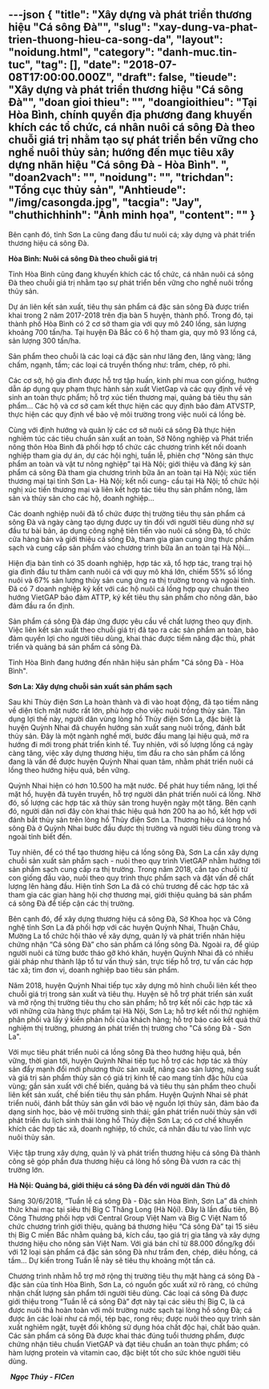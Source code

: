 ---json
{
    "title": "Xây dựng và phát triển thương hiệu \"Cá sông Đà\"",
    "slug": "xay-dung-va-phat-trien-thuong-hieu-ca-song-da",
    "layout": "noidung.html",
    "category": "danh-muc.tin-tuc",
    "tag": [],
    "date": "2018-07-08T17:00:00.000Z",
    "draft": false,
    "tieude": "Xây dựng và phát triển thương hiệu \"Cá sông Đà\"",
    "doan gioi thieu": "",
    "doangioithieu": "Tại Hòa Bình, chính quyền địa phương đang khuyến khích các tổ chức, cá nhân nuôi cá sông Đà theo chuỗi giá trị nhằm tạo sự phát triển bền vững cho nghề nuôi thủy sản; hướng đến mục tiêu xây dựng nhãn hiệu \"Cá sông Đà - Hòa Bình\". ",
    "doan2vach": "",
    "noidung": "",
    "trichdan": "Tổng cục thủy sản",
    "Anhtieude": "/img/casongda.jpg",
    "tacgia": "Jay",
    "chuthichhinh": "Ảnh minh họa",
    "__content__": ""
}
---
<p><span style="font-size:14px">B&ecirc;n cạnh đ&oacute;, tỉnh Sơn La cũng đang đầu tư nu&ocirc;i c&aacute;; x&acirc;y dựng v&agrave; ph&aacute;t triển thương hiệu c&aacute; s&ocirc;ng Đ&agrave;.</span></p>

<p><span style="font-size:14px"><strong>H&ograve;a B&igrave;nh: Nu&ocirc;i c&aacute; s&ocirc;ng Đ&agrave; theo chuỗi gi&aacute; trị</strong></span></p>

<p><span style="font-size:14px">Tỉnh H&ograve;a B&igrave;nh cũng đang khuyến kh&iacute;ch c&aacute;c tổ chức, c&aacute; nh&acirc;n nu&ocirc;i c&aacute; s&ocirc;ng Đ&agrave; theo chuỗi gi&aacute; trị nhằm tạo sự ph&aacute;t triển bền vững cho nghề nu&ocirc;i trồng thủy sản.</span></p>

<p><span style="font-size:14px">Dự &aacute;n li&ecirc;n kết sản xuất, ti&ecirc;u thụ sản phẩm c&aacute; đặc sản s&ocirc;ng Đ&agrave; được triển khai trong 2 năm 2017-2018 tr&ecirc;n địa b&agrave;n 5 huyện, th&agrave;nh phố. Trong đ&oacute;, tại th&agrave;nh phố H&ograve;a B&igrave;nh c&oacute; 2 cơ sở tham gia với quy m&ocirc; 240 lồng, sản lượng khoảng 700 tấn/ha. Tại huyện Đ&agrave; Bắc c&oacute; 6 hộ tham gia, quy m&ocirc; 93 lồng c&aacute;, sản lượng 300 tấn/ha.</span></p>

<p><span style="font-size:14px">Sản phẩm theo chuỗi l&agrave; c&aacute;c loại c&aacute; đặc sản như lăng đen, lăng v&agrave;ng; lăng chấm, ngạnh, tầm; c&aacute;c loại c&aacute; truyền thống như: trắm, ch&eacute;p, r&ocirc; phi.</span></p>

<p><span style="font-size:14px">C&aacute;c cơ sở, hộ gia đ&igrave;nh được hỗ trợ tập huấn, kinh ph&iacute; mua con giống, hướng dẫn &aacute;p dụng quy phạm thực h&agrave;nh sản xuất VietGap v&agrave; c&aacute;c quy định về vệ sinh an to&agrave;n thực phẩm; hỗ trợ x&uacute;c tiến thương mại, quảng b&aacute; ti&ecirc;u thụ sản phẩm&hellip; C&aacute;c hộ v&agrave; cơ sở cam kết thực hiện c&aacute;c quy định bảo đảm ATVSTP, thực hiện c&aacute;c quy định về bảo vệ m&ocirc;i trường trong việc nu&ocirc;i c&aacute; lồng b&egrave;.</span></p>

<p><span style="font-size:14px">C&ugrave;ng với định hướng v&agrave; quản l&yacute; c&aacute;c cơ sở nu&ocirc;i c&aacute; s&ocirc;ng Đ&agrave; thực hiện nghi&ecirc;m t&uacute;c c&aacute;c ti&ecirc;u chuẩn sản xuất an to&agrave;n, Sở N&ocirc;ng nghiệp v&agrave; Ph&aacute;t triển n&ocirc;ng th&ocirc;n H&ograve;a B&igrave;nh đ&atilde; phối hợp tổ chức c&aacute;c chương tr&igrave;nh kết nối doanh nghiệp tham gia dự &aacute;n, dự c&aacute;c hội nghị, tuần lễ, phi&ecirc;n chợ &quot;N&ocirc;ng sản thực phẩm an to&agrave;n v&agrave; vật tư n&ocirc;ng nghiệp&rdquo; tại H&agrave; Nội; giới thiệu v&agrave; đăng k&yacute; sản phẩm c&aacute; s&ocirc;ng Đ&agrave; tham gia chương tr&igrave;nh bữa ăn an to&agrave;n tại H&agrave; Nội; x&uacute;c tiến thương mại tại tỉnh Sơn La- H&agrave; Nội; kết nối cung- cầu tại H&agrave; Nội; tổ chức hội nghị x&uacute;c tiến thương mại v&agrave; li&ecirc;n kết hợp t&aacute;c ti&ecirc;u thụ sản phẩm n&ocirc;ng, l&acirc;m sản v&agrave; thủy sản cho c&aacute;c hộ, doanh nghiệp...</span></p>

<p><span style="font-size:14px">C&aacute;c doanh nghiệp nu&ocirc;i đ&atilde; tổ chức được thị trường ti&ecirc;u thụ sản phẩm c&aacute; s&ocirc;ng Đ&agrave; v&agrave; ng&agrave;y c&agrave;ng tạo dựng được uy t&iacute;n đối với người ti&ecirc;u d&ugrave;ng nhờ sự đầu tư b&agrave;i bản, &aacute;p dụng c&ocirc;ng nghệ ti&ecirc;n tiến v&agrave;o nu&ocirc;i c&aacute; s&ocirc;ng Đ&agrave;, tổ chức cửa h&agrave;ng b&aacute;n v&agrave; giới thiệu c&aacute; s&ocirc;ng Đ&agrave;, tham gia gian cung ứng thực phẩm sạch v&agrave; cung cấp sản phẩm v&agrave;o chương tr&igrave;nh bữa ăn an to&agrave;n tại H&agrave; Nội&hellip;</span></p>

<p><span style="font-size:14px">Hiện địa b&agrave;n tỉnh c&oacute; 35 doanh nghiệp, hợp t&aacute;c x&atilde;, tổ hợp t&aacute;c, trang trại hộ gia đ&igrave;nh đầu tư th&acirc;m canh nu&ocirc;i c&aacute; với quy m&ocirc; kh&aacute; lớn, chiếm 55% số lồng nu&ocirc;i v&agrave; 67% sản lượng thủy sản cung ứng ra thị trường trong v&agrave; ngo&agrave;i tỉnh. Đ&atilde; c&oacute; 7 doanh nghiệp k&yacute; kết với c&aacute;c hộ nu&ocirc;i c&aacute; lồng hợp quy chuẩn theo hướng VietGAP bảo đảm ATTP, k&yacute; kết ti&ecirc;u thụ sản phẩm cho n&ocirc;ng d&acirc;n, bảo đảm đầu ra ổn định.</span></p>

<p><span style="font-size:14px">Sản phẩm c&aacute; s&ocirc;ng Đ&agrave; đ&aacute;p ứng được y&ecirc;u cầu về chất lượng theo quy định. Việc li&ecirc;n kết sản xuất theo chuỗi gi&aacute; trị đ&atilde; tạo ra c&aacute;c sản phẩm an to&agrave;n, bảo đảm quyền lợi cho người ti&ecirc;u d&ugrave;ng, khai th&aacute;c được tiềm năng đặc th&ugrave;, ph&aacute;t triển v&agrave; quảng b&aacute; sản phẩm c&aacute; s&ocirc;ng Đ&agrave;.</span></p>

<p><span style="font-size:14px">Tỉnh H&ograve;a B&igrave;nh đang hướng đến nh&atilde;n hiệu sản phẩm &quot;C&aacute; s&ocirc;ng Đ&agrave; - H&ograve;a B&igrave;nh&quot;.</span></p>

<p><span style="font-size:14px"><strong>Sơn La: X&acirc;y dựng chuỗi sản xuất sản phẩm sạch</strong></span></p>

<p><span style="font-size:14px">Sau khi Thủy điện Sơn La ho&agrave;n th&agrave;nh v&agrave; đi v&agrave;o hoạt động, đ&atilde; tạo tiềm năng về diện t&iacute;ch mặt nước rất lớn, ph&ugrave; hợp cho việc nu&ocirc;i trồng thủy sản. Tận dụng lợi thế n&agrave;y, người d&acirc;n v&ugrave;ng l&ograve;ng hồ Thủy điện Sơn La, đặc biệt l&agrave; huyện Quỳnh Nhai đ&atilde; chuyển hướng sản xuất sang nu&ocirc;i trồng, đ&aacute;nh bắt thủy sản. Đ&acirc;y l&agrave; một ng&agrave;nh nghề mới, bước đầu mang lại hiệu quả, mở ra hướng đi mới trong ph&aacute;t triển kinh tế. Tuy nhi&ecirc;n, với số lượng lồng c&aacute; ng&agrave;y c&agrave;ng tăng, việc x&acirc;y dựng thương hiệu, t&igrave;m đầu ra cho sản phẩm c&aacute; lồng đang l&agrave; vấn đề được huyện Quỳnh Nhai quan t&acirc;m, nhằm ph&aacute;t triển nu&ocirc;i c&aacute; lồng theo hướng hiệu quả, bền vững.</span></p>

<p><span style="font-size:14px">Quỳnh Nhai hiện c&oacute; hơn 10.500 ha mặt nước. Để ph&aacute;t huy tiềm năng, lợi thế mặt hồ, huyện đ&atilde; tuy&ecirc;n truyền, hỗ trợ người d&acirc;n ph&aacute;t triển nu&ocirc;i c&aacute; lồng. Nhờ đ&oacute;, số lượng c&aacute;c hợp t&aacute;c x&atilde; thủy sản trong huyện ng&agrave;y một tăng. B&ecirc;n cạnh đ&oacute;, người d&acirc;n nơi đ&acirc;y c&ograve;n khai th&aacute;c hiệu quả hơn 200 ha ao hồ, kết hợp với đ&aacute;nh bắt thủy sản tr&ecirc;n l&ograve;ng hồ Thủy điện Sơn La. Thương hiệu c&aacute; l&ograve;ng hồ s&ocirc;ng Đ&agrave; ở Quỳnh Nhai bước đầu được thị trường v&agrave; người ti&ecirc;u d&ugrave;ng trong v&agrave; ngo&agrave;i tỉnh biết đến.</span></p>

<p><span style="font-size:14px">Tuy nhi&ecirc;n, để c&oacute; thể tạo thương hiệu c&aacute; lồng s&ocirc;ng Đ&agrave;, Sơn La cần x&acirc;y dựng chuỗi sản xuất sản phẩm sạch - nu&ocirc;i theo quy tr&igrave;nh VietGAP nhằm hướng tới sản phẩm sạch cung cấp ra thị trường. Trong năm 2018, cần tạo chuỗi từ con giống đầu v&agrave;o, nu&ocirc;i theo quy tr&igrave;nh thực phẩm sạch v&agrave; đặt vấn đề chất lượng l&ecirc;n h&agrave;ng đầu.&nbsp;Hiện tỉnh Sơn La đ&atilde; c&oacute; chủ trương để c&aacute;c hợp t&aacute;c x&atilde; tham gia c&aacute;c gian h&agrave;ng hội chợ thương mại, giới thiệu quảng b&aacute; sản phẩm c&aacute; s&ocirc;ng Đ&agrave; để tiếp cận c&aacute;c thị trường.</span></p>

<p><span style="font-size:14px">B&ecirc;n cạnh đ&oacute;, để x&acirc;y dựng thương hiệu c&aacute; s&ocirc;ng Đ&agrave;, Sở Khoa học v&agrave; C&ocirc;ng nghệ tỉnh Sơn La đ&atilde; phối hợp với c&aacute;c huyện Quỳnh Nhai, Thuận Ch&acirc;u, Mường La tổ chức hội thảo về x&acirc;y dựng, quản l&yacute; v&agrave; ph&aacute;t triển nh&atilde;n hiệu chứng nhận &ldquo;C&aacute; s&ocirc;ng Đ&agrave;&rdquo; cho sản phẩm c&aacute; lồng s&ocirc;ng Đ&agrave;. Ngo&agrave;i ra, để gi&uacute;p người nu&ocirc;i c&aacute; từng bước th&aacute;o gỡ kh&oacute; khăn, huyện Quỳnh Nhai đ&atilde; c&oacute; nhiều giải ph&aacute;p như th&agrave;nh lập tổ tư vấn thuỷ sản, trực tiếp hỗ trợ, tư vấn c&aacute;c hợp t&aacute;c x&atilde;; t&igrave;m đơn vị, doanh nghiệp bao ti&ecirc;u sản phẩm.</span></p>

<p><span style="font-size:14px">Năm 2018, huyện Quỳnh Nhai tiếp tục x&acirc;y dựng m&ocirc; h&igrave;nh chuỗi li&ecirc;n kết theo chuỗi gi&aacute; trị trong sản xuất v&agrave; ti&ecirc;u thụ. Huyện sẽ hỗ trợ ph&aacute;t triển sản xuất v&agrave; mở rộng thị trường ti&ecirc;u thụ cho sản phẩm; hỗ trợ kết nối c&aacute;c hợp t&aacute;c x&atilde; với những cửa h&agrave;ng thực phẩm tại H&agrave; Nội, Sơn La; hỗ trợ kết nối thử nghiệm ph&acirc;n phối v&agrave; lấy &yacute; kiến phản hồi của kh&aacute;ch h&agrave;ng; hỗ trợ b&aacute;o c&aacute;o kết quả thử nghiệm thị trường, phương &aacute;n ph&aacute;t triển thị trường cho &quot;C&aacute; s&ocirc;ng Đ&agrave; - Sơn La&quot;.</span></p>

<p><span style="font-size:14px">Với mục ti&ecirc;u ph&aacute;t triển nu&ocirc;i c&aacute; lồng s&ocirc;ng Đ&agrave; theo hướng hiệu quả, bền vững, thời gian tới, huyện Quỳnh Nhai tiếp tục hỗ trợ c&aacute;c hợp t&aacute;c x&atilde; thủy sản đẩy mạnh đổi mới phương thức sản xuất, n&acirc;ng cao sản lượng, năng suất v&agrave; gi&aacute; trị sản phẩm thủy sản c&oacute; gi&aacute; trị kinh tế cao mang t&iacute;nh đặc hữu của v&ugrave;ng; gắn sản xuất với chế biến, quảng b&aacute; v&agrave; ti&ecirc;u thụ sản phẩm theo chuỗi li&ecirc;n kết sản xuất, chế biến ti&ecirc;u thụ sản phẩm. Huyện Quỳnh Nhai sẽ ph&aacute;t triển nu&ocirc;i, đ&aacute;nh bắt thủy sản gắn với bảo vệ nguồn lợi thủy sản, đảm bảo đa dạng sinh học, bảo vệ m&ocirc;i trường sinh th&aacute;i; gắn ph&aacute;t triển nu&ocirc;i thủy sản với ph&aacute;t triển du lịch sinh th&aacute;i l&ograve;ng hồ Thủy điện Sơn La; c&oacute; cơ chế khuyến kh&iacute;ch c&aacute;c hợp t&aacute;c x&atilde;, doanh nghiệp, tổ chức, c&aacute; nh&acirc;n đầu tư v&agrave;o lĩnh vực nu&ocirc;i thủy sản.</span></p>

<p><span style="font-size:14px">Việc tập trung x&acirc;y dựng, quản l&yacute; v&agrave; ph&aacute;t triển thương hiệu c&aacute; s&ocirc;ng Đ&agrave; th&agrave;nh c&ocirc;ng sẽ g&oacute;p phần đưa thương hiệu c&aacute; l&ograve;ng hồ s&ocirc;ng Đ&agrave; vươn ra c&aacute;c thị trường lớn.</span></p>

<p><span style="font-size:14px"><strong>H&agrave; Nội: Quảng b&aacute;, giới thiệu c&aacute; s&ocirc;ng Đ&agrave; đến với người d&acirc;n Thủ đ&ocirc;</strong></span></p>

<p><span style="font-size:14px">S&aacute;ng 30/6/2018, &ldquo;Tuần lễ c&aacute; s&ocirc;ng Đ&agrave; - Đặc sản H&ograve;a B&igrave;nh, Sơn La&rdquo; đ&atilde; ch&iacute;nh thức khai mạc tại si&ecirc;u thị Big C Thăng Long (H&agrave; Nội). Đ&acirc;y l&agrave; lần đầu ti&ecirc;n, Bộ C&ocirc;ng Thương phối hợp với Central Group Việt Nam v&agrave; Big C Việt Nam tổ chức chương tr&igrave;nh giới thiệu, quảng b&aacute; thương hiệu &ldquo;C&aacute; s&ocirc;ng Đ&agrave;&rdquo; tại 15 si&ecirc;u thị Big C miền Bắc nhằm quảng b&aacute;, k&iacute;ch cầu, tạo gi&aacute; trị gia tăng v&agrave; x&acirc;y dựng thương hiệu cho n&ocirc;ng sản Việt Nam. Với gi&aacute; b&aacute;n chỉ từ 88.000 đồng/kg đối với 12 loại sản phẩm c&aacute; đặc sản s&ocirc;ng Đ&agrave; như trắm đen, ch&eacute;p, di&ecirc;u hồng, c&aacute; tầm... Dự kiến trong Tuần lễ n&agrave;y sẽ ti&ecirc;u thụ khoảng một tấn c&aacute;.</span></p>

<p><span style="font-size:14px">Chương tr&igrave;nh nhằm hỗ trợ mở rộng thị trường ti&ecirc;u thụ mặt h&agrave;ng c&aacute; s&ocirc;ng Đ&agrave; - đặc sản của tỉnh H&ograve;a B&igrave;nh, Sơn La, c&oacute; nguồn gốc xuất xứ r&otilde; r&agrave;ng, c&oacute; chứng nhận chất lượng sản phẩm tới người ti&ecirc;u d&ugrave;ng. C&aacute;c loại c&aacute; s&ocirc;ng Đ&agrave; được giới thiệu trong &ldquo;Tuần lễ c&aacute; s&ocirc;ng Đ&agrave;&rdquo; đợt n&agrave;y tại c&aacute;c si&ecirc;u thị Big C, l&agrave; c&aacute; được nu&ocirc;i thả ho&agrave;n to&agrave;n với m&ocirc;i trường nước sạch tại l&ograve;ng hồ s&ocirc;ng Đ&agrave;; c&aacute; được ăn c&aacute;c lo&agrave;i như c&aacute; mồi, t&eacute;p bạc, rong r&ecirc;u; được nu&ocirc;i theo quy tr&igrave;nh sản xuất nghi&ecirc;m ngặt, tuyệt đối kh&ocirc;ng sử dụng h&oacute;a chất độc hại, chất bảo quản. C&aacute;c sản phẩm c&aacute; s&ocirc;ng Đ&agrave; được khai th&aacute;c đ&uacute;ng tuổi thương phẩm, được chứng nhận ti&ecirc;u chuẩn VietGAP v&agrave; đạt ti&ecirc;u chuẩn an to&agrave;n thực phẩm; c&oacute; h&agrave;m lượng protein v&agrave; vitamin cao, đặc biệt tốt cho sức khỏe người ti&ecirc;u d&ugrave;ng.</span></p>

<p><span style="font-size:14px">&nbsp;<strong><em>Ngọc Th&uacute;y - FICen</em></strong></span></p>
